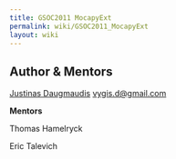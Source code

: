 ```yaml
---
title: GSOC2011 MocapyExt
permalink: wiki/GSOC2011_MocapyExt
layout: wiki
---
```


Author & Mentors
----------------

[Justinas Daugmaudis](User%3AJustinas_Daugmaudis "wikilink")
vygis.d@gmail.com

**Mentors**

  
Thomas Hamelryck

Eric Talevich



